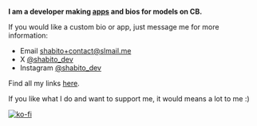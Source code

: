 **I am a developer making [apps](/cb-apps.md) and bios for models on CB.**

If you would like a custom bio or app, just message me for more information:

- Email [shabito+contact@slmail.me](mailto:shabito+contact@slmail.me)
- X [@shabito_dev](https://x.com/shabito_dev)
- Instagram [@shabito_dev](https://instagram.com/shabito_dev)

Find all my links [here](https://linktr.ee/shabito).

If you like what I do and want to support me, it would means a lot to me :)

[![ko-fi](https://ko-fi.com/img/githubbutton_sm.svg)](https://ko-fi.com/shabito/tip)
